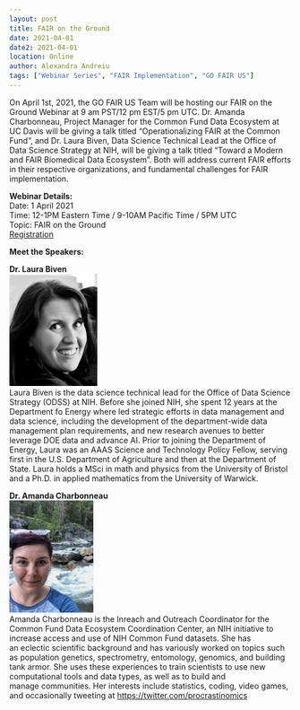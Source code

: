 ```yaml
---
layout: post
title: FAIR on the Ground
date: 2021-04-01
date2: 2021-04-01
location: Online
author: Alexandra Andreiu
tags: ["Webinar Series", "FAIR Implementation", "GO FAIR US"]
---
```


On April 1st, 2021, the GO FAIR US Team will be hosting our FAIR on the Ground Webinar at 9 am PST/12 pm EST/5 pm UTC. Dr. Amanda Charbonneau, Project Manager for the Common Fund Data Ecosystem at UC Davis will be giving a talk titled “Operationalizing FAIR at the Common Fund”, and Dr. Laura Biven, Data Science Technical Lead at the Office of Data Science Strategy at NIH, will be giving a talk titled “Toward a Modern and FAIR Biomedical Data Ecosystem”. Both will address current FAIR efforts in their respective organizations, and fundamental challenges for FAIR implementation. 


<b>Webinar Details:</b><br>
Date: 1 April 2021 <br>
Time: 12-1PM Eastern Time / 9-10AM Pacific Time / 5PM UTC <br>
Topic: FAIR on the Ground <br>
<a href="https://ucsd.zoom.us/webinar/register/WN_3lRzGNCBQvmcxmXBePh1vw ">Registration</a>

<b> Meet the Speakers:</b><br>

<b>Dr. Laura Biven</b><br>
<img src="/assets/img/Laura_Biven_photo_.png" height="200" /><br>
Laura Biven is the data science technical lead for the Office of Data Science Strategy (ODSS) at NIH. Before she joined NIH, she spent 12 years at the Department fo Energy where led strategic efforts in data management and data science, including the development of the department-wide data management plan requirements, and new research avenues to better leverage DOE data and advance AI. Prior to joining the Department of Energy, Laura was an AAAS Science and Technology Policy Fellow, serving first in the U.S. Department of Agriculture and then at the Department of State. Laura holds a MSci in math and physics from the University of Bristol and a Ph.D. in applied mathematics from the University of Warwick. 

<b>Dr. Amanda Charbonneau</b><br>
<img src="/assets/img/Amanda_C_Image.png" height="200" /><br>
Amanda Charbonneau is the Inreach and Outreach Coordinator for the Common Fund Data Ecosystem Coordination Center, an NIH initiative to increase access and use of NIH Common Fund datasets. She has an eclectic scientific background and has variously worked on topics such as population genetics, spectrometry, entomology, genomics, and building tank armor. She uses these experiences to train scientists to use new computational tools and data types, as well as to build and manage communities. Her interests include statistics, coding, video games, and occasionally tweeting at https://twitter.com/procrastinomics
